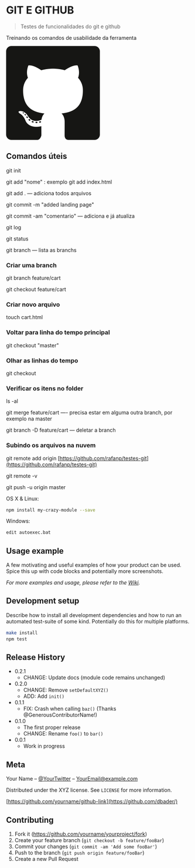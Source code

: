 # GIT E GITHUB
> Testes de funcionalidades do git e github

Treinando os comandos de usabilidade da ferramenta

![](github.png)

## Comandos úteis


git init

git add "nome" : exemplo git add index.html

git add .      — adiciona todos arquivos

git commit -m "added landing page"

git commit -am "comentario"    — adiciona e já atualiza

git log

git status

git branch    — lista as branchs

### Criar uma branch

git branch feature/cart

git checkout feature/cart

### Criar novo arquivo

touch cart.html

### Voltar para linha do tempo principal

git checkout "master"

### Olhar as linhas do tempo

git checkout

### Verificar os itens no folder

ls -al

git merge feature/cart     —-   precisa estar em alguma outra branch, por exemplo na master

git branch -D feature/cart   —  deletar a branch

### Subindo os arquivos na nuvem

git remote add origin [https://github.com/rafanp/testes-git](https://github.com/rafanp/testes-git)

git remote -v

git push -u origin master

OS X & Linux:

```sh
npm install my-crazy-module --save
```

Windows:

```sh
edit autoexec.bat
```

## Usage example

A few motivating and useful examples of how your product can be used. Spice this up with code blocks and potentially more screenshots.

_For more examples and usage, please refer to the [Wiki][wiki]._

## Development setup

Describe how to install all development dependencies and how to run an automated test-suite of some kind. Potentially do this for multiple platforms.

```sh
make install
npm test
```

## Release History

* 0.2.1
    * CHANGE: Update docs (module code remains unchanged)
* 0.2.0
    * CHANGE: Remove `setDefaultXYZ()`
    * ADD: Add `init()`
* 0.1.1
    * FIX: Crash when calling `baz()` (Thanks @GenerousContributorName!)
* 0.1.0
    * The first proper release
    * CHANGE: Rename `foo()` to `bar()`
* 0.0.1
    * Work in progress

## Meta

Your Name – [@YourTwitter](https://twitter.com/dbader_org) – YourEmail@example.com

Distributed under the XYZ license. See ``LICENSE`` for more information.

[https://github.com/yourname/github-link](https://github.com/dbader/)

## Contributing

1. Fork it (<https://github.com/yourname/yourproject/fork>)
2. Create your feature branch (`git checkout -b feature/fooBar`)
3. Commit your changes (`git commit -am 'Add some fooBar'`)
4. Push to the branch (`git push origin feature/fooBar`)
5. Create a new Pull Request

<!-- Markdown link & img dfn's -->
[npm-image]: https://img.shields.io/npm/v/datadog-metrics.svg?style=flat-square
[npm-url]: https://npmjs.org/package/datadog-metrics
[npm-downloads]: https://img.shields.io/npm/dm/datadog-metrics.svg?style=flat-square
[travis-image]: https://img.shields.io/travis/dbader/node-datadog-metrics/master.svg?style=flat-square
[travis-url]: https://travis-ci.org/dbader/node-datadog-metrics
[wiki]: https://github.com/yourname/yourproject/wiki